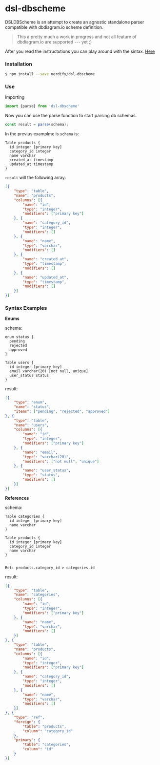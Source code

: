 # dsl-dbscheme

DSLDBScheme is an attempt to create an agnostic standalone parser compatible with dbdiagram.io scheme definition.
> This a pretty much a work in progress and not all feature of dbdiagram.io are supported --- yet ;)

After you read the instructutions you can play around with the sintax. [Here](https://sad-bell-d1d31e.netlify.app/)

### Installation

```sh
$ npm install --save nerdify/dsl-dbscheme
```

### Use
Importing
```javascript
import {parse} from 'dsl-dbscheme'
```

Now you can use the parse function to start parsing db schemas.
```javascript
const result = parse(schema);
```

In the previus examplme is `schema` is:

```
Table products {
  id integer [primary key]
  category_id integer
  name varchar
  created_at timestamp
  updated_at timestamp
}
```

`result` will the following array:

```json
[{
	"type": "table",
	"name": "products",
	"columns": [{
		"name": "id",
		"type": "integer",
		"modifiers": ["primary key"]
	}, {
		"name": "category_id",
		"type": "integer",
		"modifiers": []
	}, {
		"name": "name",
		"type": "varchar",
		"modifiers": []
	}, {
		"name": "created_at",
		"type": "timestamp",
		"modifiers": []
	}, {
		"name": "updated_at",
		"type": "timestamp",
		"modifiers": []
	}]
}]
```


### Syntax Examples

**Enums**

schema:

```
enum status {
  pending
  rejected
  approved
}

Table users {
  id integer [primary key]
  email varchar(20) [not null, unique]
  user_status status
}

```

result: 

```json
[{
	"type": "enum",
	"name": "status",
	"items": ["pending", "rejected", "approved"]
}, {
	"type": "table",
	"name": "users",
	"columns": [{
		"name": "id",
		"type": "integer",
		"modifiers": ["primary key"]
	}, {
		"name": "email",
		"type": "varchar(20)",
		"modifiers": ["not null", "unique"]
	}, {
		"name": "user_status",
		"type": "status",
		"modifiers": []
	}]
}]
```

**References**

schema:
```
Table categories {
  id integer [primary key]
  name varchar
}

Table products {
  id integer [primary key]
  category_id integer
  name varchar
}


Ref: products.category_id > categories.id
```

result:
```json
[{
	"type": "table",
	"name": "categories",
	"columns": [{
		"name": "id",
		"type": "integer",
		"modifiers": ["primary key"]
	}, {
		"name": "name",
		"type": "varchar",
		"modifiers": []
	}]
}, {
	"type": "table",
	"name": "products",
	"columns": [{
		"name": "id",
		"type": "integer",
		"modifiers": ["primary key"]
	}, {
		"name": "category_id",
		"type": "integer",
		"modifiers": []
	}, {
		"name": "name",
		"type": "varchar",
		"modifiers": []
	}]
}, {
	"type": "ref",
	"foreign": {
		"table": "products",
		"column": "category_id"
	},
	"primary": {
		"table": "categories",
		"column": "id"
	}
}]
```
